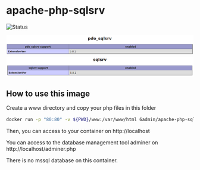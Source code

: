 # apache-php-sqlsrv

![Status](https://img.shields.io/badge/status-In%20progress-brightgreen?style=for-the-badge&logo=docker)

![sqlsrv](https://raw.githubusercontent.com/sixadmin/apache-php-sqlsrv/master/sqlsrv.png)
![sqlsrv2](https://raw.githubusercontent.com/sixadmin/apache-php-sqlsrv/master/sqlsrv2.png)

How to use this image
----

Create a www directory and copy your php files in this folder

```bash
docker run -p "80:80" -v ${PWD}/www:/var/www/html 6admin/apache-php-sqlsrv
```

Then, you can access to your container on http://localhost

You can access to the database management tool adminer on http://localhost/adminer.php

There is no mssql database on this container.